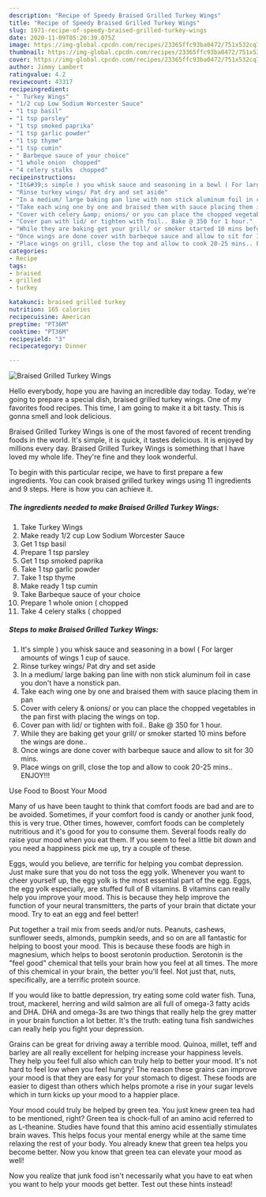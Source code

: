 ```yaml
---
description: "Recipe of Speedy Braised Grilled Turkey Wings"
title: "Recipe of Speedy Braised Grilled Turkey Wings"
slug: 1971-recipe-of-speedy-braised-grilled-turkey-wings
date: 2020-11-09T05:20:39.075Z
image: https://img-global.cpcdn.com/recipes/23365ffc93ba0472/751x532cq70/braised-grilled-turkey-wings-recipe-main-photo.jpg
thumbnail: https://img-global.cpcdn.com/recipes/23365ffc93ba0472/751x532cq70/braised-grilled-turkey-wings-recipe-main-photo.jpg
cover: https://img-global.cpcdn.com/recipes/23365ffc93ba0472/751x532cq70/braised-grilled-turkey-wings-recipe-main-photo.jpg
author: Jimmy Lambert
ratingvalue: 4.2
reviewcount: 43317
recipeingredient:
- " Turkey Wings"
- "1/2 cup Low Sodium Worcester Sauce"
- "1 tsp basil"
- "1 tsp parsley"
- "1 tsp smoked paprika"
- "1 tsp garlic powder"
- "1 tsp thyme"
- "1 tsp cumin"
- " Barbeque sauce of your choice"
- "1 whole onion  chopped"
- "4 celery stalks  chopped"
recipeinstructions:
- "It&#39;s simple ) you whisk sauce and seasoning in a bowl ( For larger amounts of wings 1 cup of sauce."
- "Rinse turkey wings/ Pat dry and set aside"
- "In a medium/ large baking pan line with non stick aluminum foil in case you don&#39;t have a nonstick pan."
- "Take each wing one by one and braised them with sauce placing them in pan"
- "Cover with celery &amp; onions/ or you can place the chopped vegetables in the pan first with placing the wings on top."
- "Cover pan with lid/ or tighten with foil.. Bake @ 350 for 1 hour."
- "While they are baking get your grill/ or smoker started 10 mins before the wings are done.."
- "Once wings are done cover with barbeque sauce and allow to sit for 30 mins."
- "Place wings on grill, close the top and allow to cook 20-25 mins.. ENJOY!!!"
categories:
- Recipe
tags:
- braised
- grilled
- turkey

katakunci: braised grilled turkey 
nutrition: 165 calories
recipecuisine: American
preptime: "PT36M"
cooktime: "PT36M"
recipeyield: "3"
recipecategory: Dinner

---
```



![Braised Grilled Turkey Wings](https://img-global.cpcdn.com/recipes/23365ffc93ba0472/751x532cq70/braised-grilled-turkey-wings-recipe-main-photo.jpg)

Hello everybody, hope you are having an incredible day today. Today, we're going to prepare a special dish, braised grilled turkey wings. One of my favorites food recipes. This time, I am going to make it a bit tasty. This is gonna smell and look delicious.

Braised Grilled Turkey Wings is one of the most favored of recent trending foods in the world. It's simple, it is quick, it tastes delicious. It is enjoyed by millions every day. Braised Grilled Turkey Wings is something that I have loved my whole life. They're fine and they look wonderful.




To begin with this particular recipe, we have to first prepare a few ingredients. You can cook braised grilled turkey wings using 11 ingredients and 9 steps. Here is how you can achieve it.

<!--inarticleads1-->

##### The ingredients needed to make Braised Grilled Turkey Wings:

1. Take  Turkey Wings
1. Make ready 1/2 cup Low Sodium Worcester Sauce
1. Get 1 tsp basil
1. Prepare 1 tsp parsley
1. Get 1 tsp smoked paprika
1. Take 1 tsp garlic powder
1. Take 1 tsp thyme
1. Make ready 1 tsp cumin
1. Take  Barbeque sauce of your choice
1. Prepare 1 whole onion ( chopped
1. Take 4 celery stalks ( chopped




<!--inarticleads2-->

##### Steps to make Braised Grilled Turkey Wings:

1. It&#39;s simple ) you whisk sauce and seasoning in a bowl ( For larger amounts of wings 1 cup of sauce.
1. Rinse turkey wings/ Pat dry and set aside
1. In a medium/ large baking pan line with non stick aluminum foil in case you don&#39;t have a nonstick pan.
1. Take each wing one by one and braised them with sauce placing them in pan
1. Cover with celery &amp; onions/ or you can place the chopped vegetables in the pan first with placing the wings on top.
1. Cover pan with lid/ or tighten with foil.. Bake @ 350 for 1 hour.
1. While they are baking get your grill/ or smoker started 10 mins before the wings are done..
1. Once wings are done cover with barbeque sauce and allow to sit for 30 mins.
1. Place wings on grill, close the top and allow to cook 20-25 mins.. ENJOY!!!




Use Food to Boost Your Mood


Many of us have been taught to think that comfort foods are bad and are to be avoided. Sometimes, if your comfort food is candy or another junk food, this is very true. Other times, however, comfort foods can be completely nutritious and it's good for you to consume them. Several foods really do raise your mood when you eat them. If you seem to feel a little bit down and you need a happiness pick me up, try a couple of these.

Eggs, would you believe, are terrific for helping you combat depression. Just make sure that you do not toss the egg yolk. Whenever you want to cheer yourself up, the egg yolk is the most essential part of the egg. Eggs, the egg yolk especially, are stuffed full of B vitamins. B vitamins can really help you improve your mood. This is because they help improve the function of your neural transmitters, the parts of your brain that dictate your mood. Try to eat an egg and feel better!

Put together a trail mix from seeds and/or nuts. Peanuts, cashews, sunflower seeds, almonds, pumpkin seeds, and so on are all fantastic for helping to boost your mood. This is because these foods are high in magnesium, which helps to boost serotonin production. Serotonin is the "feel good" chemical that tells your brain how you feel at all times. The more of this chemical in your brain, the better you'll feel. Not just that, nuts, specifically, are a terrific protein source.

If you would like to battle depression, try eating some cold water fish. Tuna, trout, mackerel, herring and wild salmon are all full of omega-3 fatty acids and DHA. DHA and omega-3s are two things that really help the grey matter in your brain function a lot better. It's the truth: eating tuna fish sandwiches can really help you fight your depression. 

Grains can be great for driving away a terrible mood. Quinoa, millet, teff and barley are all really excellent for helping increase your happiness levels. They help you feel full also which can truly help to better your mood. It's not hard to feel low when you feel hungry! The reason these grains can improve your mood is that they are easy for your stomach to digest. These foods are easier to digest than others which helps promote a rise in your sugar levels which in turn kicks up your mood to a happier place.

Your mood could truly be helped by green tea. You just knew green tea had to be mentioned, right? Green tea is chock-full of an amino acid referred to as L-theanine. Studies have found that this amino acid essentially stimulates brain waves. This helps focus your mental energy while at the same time relaxing the rest of your body. You already knew that green tea helps you become better. Now you know that green tea can elevate your mood as well!

Now you realize that junk food isn't necessarily what you have to eat when you want to help your moods get better. Test out  these hints  instead!


